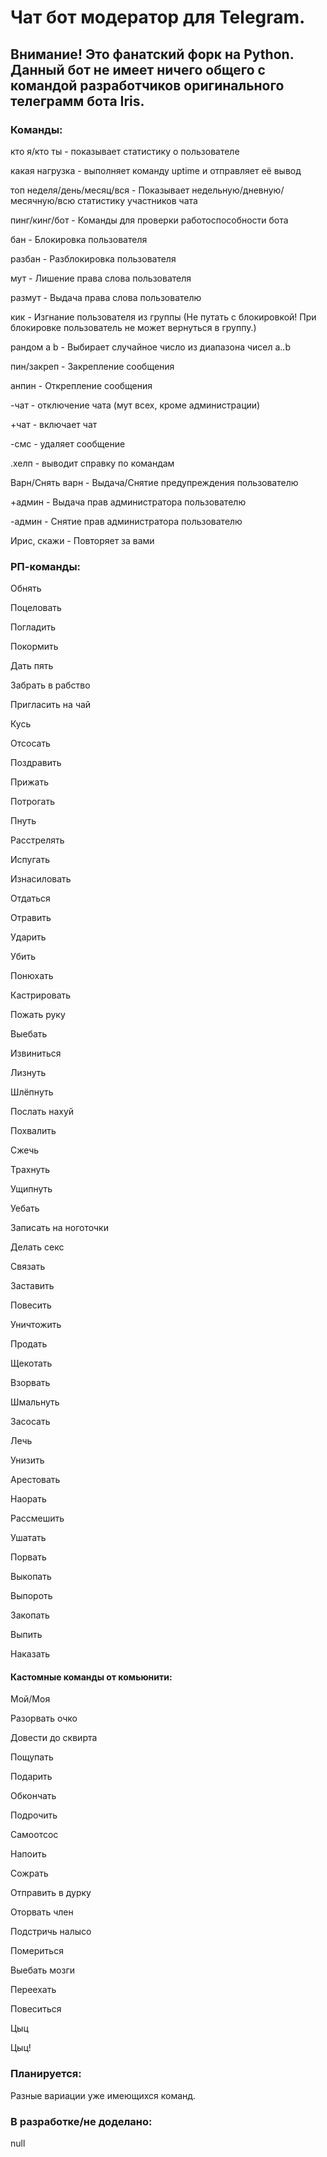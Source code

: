 # Чат бот модератор для Telegram.

## Внимание! Это фанатский форк на Python. Данный бот не имеет ничего общего с командой разработчиков оригинального телеграмм бота Iris.

### Команды:

кто я/кто ты - показывает статистику о пользователе

какая нагрузка - выполняет команду uptime и отправляет её вывод

топ неделя/день/месяц/вся - Показывает недельную/дневную/месячную/всю статистику участников чата

пинг/кинг/бот - Команды для проверки работоспособности бота

бан - Блокировка пользователя

разбан - Разблокировка пользователя

мут - Лишение права слова пользователя

размут - Выдача права слова пользователю

кик - Изгнание пользователя из группы (Не путать с блокировкой! При блокировке пользователь не может вернуться в группу.)

рандом a b - Выбирает случайное число из диапазона чисел a..b

пин/закреп - Закрепление сообщения

анпин - Открепление сообщения

-чат - отключение чата (мут всех, кроме администрации)

+чат - включает чат

-смс - удаляет сообщение

.хелп - выводит справку по командам

Варн/Снять варн - Выдача/Снятие предупреждения пользователю

+админ - Выдача прав администратора пользователю

-админ - Снятие прав администратора пользователю

Ирис, скажи - Повторяет за вами

### РП-команды:

Обнять

Поцеловать

Погладить

Покормить

Дать пять

Забрать в рабство

Пригласить на чай

Кусь

Отсосать

Поздравить

Прижать

Потрогать

Пнуть

Расстрелять

Испугать

Изнасиловать

Отдаться

Отравить

Ударить

Убить

Понюхать

Кастрировать

Пожать руку

Выебать

Извиниться

Лизнуть

Шлёпнуть

Послать нахуй

Похвалить

Сжечь

Трахнуть

Ущипнуть

Уебать

Записать на ноготочки

Делать секс

Связать

Заставить

Повесить

Уничтожить

Продать

Щекотать

Взорвать

Шмальнуть

Засосать

Лечь

Унизить

Арестовать

Наорать

Рассмешить

Ушатать

Порвать

Выкопать

Выпороть

Закопать

Выпить

Наказать

#### Кастомные команды от комьюнити:

Мой/Моя 

Разорвать очко

Довести до сквирта

Пощупать

Подарить

Обкончать

Подрочить

Самоотсос

Напоить

Сожрать

Отправить в дурку

Оторвать член

Подстричь налысо

Помериться

Выебать мозги

Переехать

Повеситься

Цыц

Цыц!

### Планируется:

Разные вариации уже имеющихся команд.

### В разработке/не доделано:

null